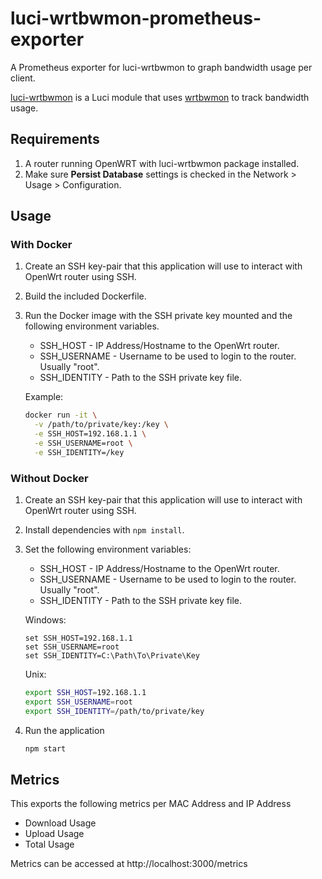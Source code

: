 # luci-wrtbwmon-prometheus-exporter

A Prometheus exporter for luci-wrtbwmon to graph bandwidth usage per client.

[luci-wrtbwmon](https://github.com/Kiougar/luci-wrtbwmon) is a Luci module that uses [wrtbwmon](https://github.com/pyrovski/wrtbwmon) to track bandwidth usage.

## Requirements

1. A router running OpenWRT with luci-wrtbwmon package installed.
2. Make sure **Persist Database** settings is checked in the Network > Usage > Configuration.

## Usage

### With Docker

1. Create an SSH key-pair that this application will use to interact with OpenWrt router using SSH.
2. Build the included Dockerfile.
3. Run the Docker image with the SSH private key mounted and the following environment variables.

   - SSH_HOST - IP Address/Hostname to the OpenWrt router.
   - SSH_USERNAME - Username to be used to login to the router. Usually "root".
   - SSH_IDENTITY - Path to the SSH private key file.

   Example:

   ```sh
   docker run -it \
     -v /path/to/private/key:/key \
     -e SSH_HOST=192.168.1.1 \
     -e SSH_USERNAME=root \
     -e SSH_IDENTITY=/key
   ```

### Without Docker

1. Create an SSH key-pair that this application will use to interact with OpenWrt router using SSH.
2. Install dependencies with `npm install`.
3. Set the following environment variables:

   - SSH_HOST - IP Address/Hostname to the OpenWrt router.
   - SSH_USERNAME - Username to be used to login to the router. Usually "root".
   - SSH_IDENTITY - Path to the SSH private key file.

   Windows:

   ```
   set SSH_HOST=192.168.1.1
   set SSH_USERNAME=root
   set SSH_IDENTITY=C:\Path\To\Private\Key
   ```

   Unix:

   ```sh
   export SSH_HOST=192.168.1.1
   export SSH_USERNAME=root
   export SSH_IDENTITY=/path/to/private/key
   ```

4. Run the application

   ```sh
   npm start
   ```

## Metrics

This exports the following metrics per MAC Address and IP Address

- Download Usage
- Upload Usage
- Total Usage

Metrics can be accessed at http://localhost:3000/metrics

